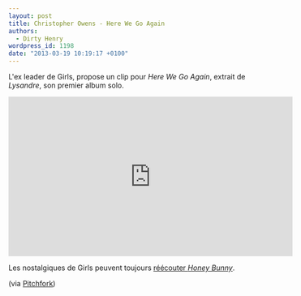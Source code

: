 ```yaml
---
layout: post
title: Christopher Owens - Here We Go Again
authors:
  - Dirty Henry
wordpress_id: 1198
date: "2013-03-19 10:19:17 +0100"
---
```


L'ex leader de Girls, propose un clip pour _Here We Go Again_, extrait de
_Lysandre_, son premier album solo.

<iframe width="560" height="315" src="http://www.youtube.com/embed/QWba2_HxpjQ" frameborder="0" allowfullscreen></iframe>

Les nostalgiques de Girls peuvent toujours
[réécouter _Honey Bunny_](http://www.deadrooster.org/Girls-Honey-Bunny).

(via
[Pitchfork](http://pitchfork.com/news/49888-watch-christopher-owens-here-we-go-video/))
